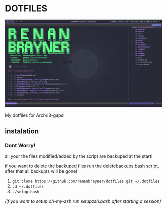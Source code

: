 # DOTFILES

![Screenshot](./screenshot.png)

My dotfiles for Arch/i3-gaps!
## instalation

### Dont Worry!
all your the files modified/added by the script are backuped at the start!

if you want to delete the backuped files run the deletebackups.bash script, after that all backupts will be gone!

 1. `git clone https://github.com/renanbrayner/dotfiles.git ~/.dotfiles`
 2. `cd ~/.dotfiles`
 3. `./setup.bash`

*(if you want to setup oh-my-zsh run setupzsh.bash after starting a session)*
